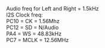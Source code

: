 Audio freq for Left and Right = 1.5kHz  
I2S Clock freq:  
PC10 = CK = 1.56Mhz  
PC12 = SD = N/Audio  
PA4  = WS = 48.83kHz  
PC7  = MCLK = 12.56MHz  
